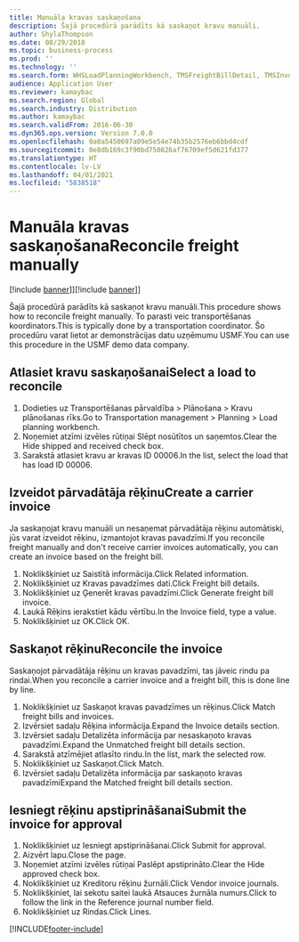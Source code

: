 ```yaml
---
title: Manuāla kravas saskaņošana
description: Šajā procedūrā parādīts kā saskaņot kravu manuāli.
author: ShylaThompson
ms.date: 08/29/2018
ms.topic: business-process
ms.prod: ''
ms.technology: ''
ms.search.form: WHSLoadPlanningWorkbench, TMSFreightBillDetail, TMSInvoiceTable, TMSFreightBillInvoiceReconcile, TMSInvoiceJournal, LedgerJournalTable, LedgerJournalTransDaily, TMSFBDetailReconcile
audience: Application User
ms.reviewer: kamaybac
ms.search.region: Global
ms.search.industry: Distribution
ms.author: kamaybac
ms.search.validFrom: 2016-06-30
ms.dyn365.ops.version: Version 7.0.0
ms.openlocfilehash: 0a0a5450697a09e5e54e74b35b2576eb6bbd4cdf
ms.sourcegitcommit: 0e8db169c3f90bd750826af76709ef5d621fd377
ms.translationtype: HT
ms.contentlocale: lv-LV
ms.lasthandoff: 04/01/2021
ms.locfileid: "5838518"
---
```

# <a name="reconcile-freight-manually"></a><span data-ttu-id="72c46-103">Manuāla kravas saskaņošana</span><span class="sxs-lookup"><span data-stu-id="72c46-103">Reconcile freight manually</span></span>

<span data-ttu-id="72c46-104">[!include [banner](../../includes/banner.md)]]</span><span class="sxs-lookup"><span data-stu-id="72c46-104">[!include [banner](../../includes/banner.md)]]</span></span>

<span data-ttu-id="72c46-105">Šajā procedūrā parādīts kā saskaņot kravu manuāli.</span><span class="sxs-lookup"><span data-stu-id="72c46-105">This procedure shows how to reconcile freight manually.</span></span> <span data-ttu-id="72c46-106">To parasti veic transportēšanas koordinators.</span><span class="sxs-lookup"><span data-stu-id="72c46-106">This is typically done by a transportation coordinator.</span></span> <span data-ttu-id="72c46-107">Šo procedūru varat lietot ar demonstrācijas datu uzņēmumu USMF.</span><span class="sxs-lookup"><span data-stu-id="72c46-107">You can use this procedure in the USMF demo data company.</span></span>


## <a name="select-a-load-to-reconcile"></a><span data-ttu-id="72c46-108">Atlasiet kravu saskaņošanai</span><span class="sxs-lookup"><span data-stu-id="72c46-108">Select a load to reconcile</span></span>
1. <span data-ttu-id="72c46-109">Dodieties uz Transportēšanas pārvaldība > Plānošana > Kravu plānošanas rīks.</span><span class="sxs-lookup"><span data-stu-id="72c46-109">Go to Transportation management > Planning > Load planning workbench.</span></span>
2. <span data-ttu-id="72c46-110">Noņemiet atzīmi izvēles rūtiņai Slēpt nosūtītos un saņemtos.</span><span class="sxs-lookup"><span data-stu-id="72c46-110">Clear the Hide shipped and received check box.</span></span> 
3. <span data-ttu-id="72c46-111">Sarakstā atlasiet kravu ar kravas ID 00006.</span><span class="sxs-lookup"><span data-stu-id="72c46-111">In the list, select the load that has load ID 00006.</span></span>

## <a name="create-a-carrier-invoice"></a><span data-ttu-id="72c46-112">Izveidot pārvadātāja rēķinu</span><span class="sxs-lookup"><span data-stu-id="72c46-112">Create a carrier invoice</span></span>
<span data-ttu-id="72c46-113">Ja saskaņojat kravu manuāli un nesaņemat pārvadātāja rēķinu automātiski, jūs varat izveidot rēķinu, izmantojot kravas pavadzīmi.</span><span class="sxs-lookup"><span data-stu-id="72c46-113">If you reconcile freight manually and don't receive carrier invoices automatically, you can create an invoice based on the freight bill.</span></span>  
1. <span data-ttu-id="72c46-114">Noklikšķiniet uz Saistītā informācija.</span><span class="sxs-lookup"><span data-stu-id="72c46-114">Click Related information.</span></span>
2. <span data-ttu-id="72c46-115">Noklikšķiniet uz Kravas pavadzīmes dati.</span><span class="sxs-lookup"><span data-stu-id="72c46-115">Click Freight bill details.</span></span>
3. <span data-ttu-id="72c46-116">Noklikšķiniet uz Ģenerēt kravas pavadzīmi.</span><span class="sxs-lookup"><span data-stu-id="72c46-116">Click Generate freight bill invoice.</span></span>
4. <span data-ttu-id="72c46-117">Laukā Rēķins ierakstiet kādu vērtību.</span><span class="sxs-lookup"><span data-stu-id="72c46-117">In the Invoice field, type a value.</span></span>
5. <span data-ttu-id="72c46-118">Noklikšķiniet uz OK.</span><span class="sxs-lookup"><span data-stu-id="72c46-118">Click OK.</span></span>

## <a name="reconcile-the-invoice"></a><span data-ttu-id="72c46-119">Saskaņot rēķinu</span><span class="sxs-lookup"><span data-stu-id="72c46-119">Reconcile the invoice</span></span>
<span data-ttu-id="72c46-120">Saskaņojot pārvadātāja rēķinu un kravas pavadzīmi, tas jāveic rindu pa rindai.</span><span class="sxs-lookup"><span data-stu-id="72c46-120">When you reconcile a carrier invoice and a freight bill, this is done line by line.</span></span>  
1. <span data-ttu-id="72c46-121">Noklikšķiniet uz Saskaņot kravas pavadzīmes un rēķinus.</span><span class="sxs-lookup"><span data-stu-id="72c46-121">Click Match freight bills and invoices.</span></span>
2. <span data-ttu-id="72c46-122">Izvērsiet sadaļu Rēķina informācija.</span><span class="sxs-lookup"><span data-stu-id="72c46-122">Expand the Invoice details section.</span></span>
3. <span data-ttu-id="72c46-123">Izvērsiet sadaļu Detalizēta informācija par nesaskaņoto kravas pavadzīmi.</span><span class="sxs-lookup"><span data-stu-id="72c46-123">Expand the Unmatched freight bill details section.</span></span>
4. <span data-ttu-id="72c46-124">Sarakstā atzīmējiet atlasīto rindu.</span><span class="sxs-lookup"><span data-stu-id="72c46-124">In the list, mark the selected row.</span></span>
5. <span data-ttu-id="72c46-125">Noklikšķiniet uz Saskaņot.</span><span class="sxs-lookup"><span data-stu-id="72c46-125">Click Match.</span></span>
6. <span data-ttu-id="72c46-126">Izvērsiet sadaļu Detalizēta informācija par saskaņoto kravas pavadzīmi</span><span class="sxs-lookup"><span data-stu-id="72c46-126">Expand the Matched freight bill details section.</span></span>

## <a name="submit-the-invoice-for-approval"></a><span data-ttu-id="72c46-127">Iesniegt rēķinu apstiprināšanai</span><span class="sxs-lookup"><span data-stu-id="72c46-127">Submit the invoice for approval</span></span>
1. <span data-ttu-id="72c46-128">Noklikšķiniet uz Iesniegt apstiprināšanai.</span><span class="sxs-lookup"><span data-stu-id="72c46-128">Click Submit for approval.</span></span>
2. <span data-ttu-id="72c46-129">Aizvērt lapu.</span><span class="sxs-lookup"><span data-stu-id="72c46-129">Close the page.</span></span>
3. <span data-ttu-id="72c46-130">Noņemiet atzīmi izvēles rūtiņai Paslēpt apstiprināto.</span><span class="sxs-lookup"><span data-stu-id="72c46-130">Clear the Hide approved check box.</span></span> 
4. <span data-ttu-id="72c46-131">Noklikšķiniet uz Kreditoru rēķinu žurnāli.</span><span class="sxs-lookup"><span data-stu-id="72c46-131">Click Vendor invoice journals.</span></span>
5. <span data-ttu-id="72c46-132">Noklikšķiniet, lai sekotu saitei laukā Atsauces žurnāla numurs.</span><span class="sxs-lookup"><span data-stu-id="72c46-132">Click to follow the link in the Reference journal number field.</span></span>
6. <span data-ttu-id="72c46-133">Noklikšķiniet uz Rindas.</span><span class="sxs-lookup"><span data-stu-id="72c46-133">Click Lines.</span></span>



[!INCLUDE[footer-include](../../../includes/footer-banner.md)]